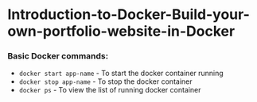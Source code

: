 # Introduction-to-Docker-Build-your-own-portfolio-website-in-Docker

### Basic Docker commands:
- `docker start app-name` - To start the docker container running
- `docker stop app-name` - To stop the docker container
- `docker ps` - To view the list of running docker container
